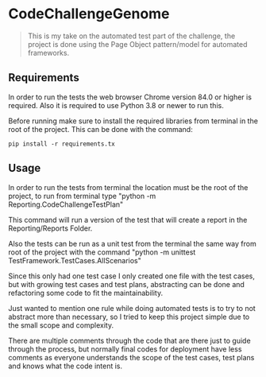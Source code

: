 # CodeChallengeGenome
> This is my take on the automated test part of the challenge, the project is done using the Page Object pattern/model for automated frameworks.

## Requirements
In order to run the tests the web browser Chrome version 84.0 or higher is required.
Also it is required to use Python 3.8 or newer to run this.

Before running make sure to install the required libraries from terminal in the root of the project. This can be done with the command: 

```shell
pip install -r requirements.tx
```
## Usage

In order to run the tests from terminal the location must be the root of the project, to run from terminal type "python -m Reporting.CodeChallengeTestPlan"

This command will run a version of the test that will create a report in the Reporting/Reports Folder.

Also the tests can be run as a unit test from the terminal the same way from root of the project with the command "python -m unittest TestFramework.TestCases.AllScenarios"

Since this only had one test case I only created one file with the test cases, but with growing test cases and test plans, abstracting can be done and refactoring some code to fit the maintainability.

Just wanted to mention one rule while doing automated tests is to try to not abstract more than necessary, so I tried to keep this project simple due to the small scope and complexity.

There are multiple comments through the code that are there just to guide through the process, but normally final codes for deployment have less comments as everyone understands the scope of the test cases, test plans and knows what the code intent is.
